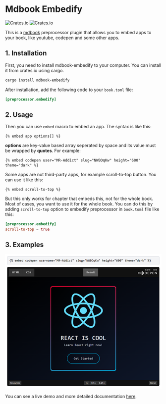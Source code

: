 # Mdbook Embedify

![Crates.io](https://img.shields.io/crates/v/mdbook-embedify) ![Crates.io](https://img.shields.io/crates/l/mdbook-embedify)

This is a [mdbook](https://rust-lang.github.io/mdBook) preprocessor plugin that allows you to embed apps to your book, like youtube, codepen and some other apps.

## 1. Installation

First, you need to install mdbook-embedify to your computer. You can install it from crates.io using cargo.

```sh
cargo install mdbook-embedify
```

After installation, add the following code to your `book.toml` file:

```toml
[preprocessor.embedify]
```

## 2. Usage

Then you can use `embed` macro to embed an app. The syntax is like this:

```text
{% embed app options[] %}
```

**options** are key-value based array seperated by space and its value must be wrapped by **quotes**. For example:

```text
{% embed codepen user="MR-Addict" slug="NWBOqKw" height="600" theme="dark" %}
```

Some apps are not third-party apps, for example scroll-to-top button. You can use it like this:

```text
{% embed scroll-to-top %}
```

But this only works for chapter that embeds this, not for the whole book. Most of cases, you want to use it for the whole book. You can do this by adding `scroll-to-top` option to embedify preprocessor in `book.toml` file like this:

```toml
[preprocessor.embedify]
scroll-to-top = true
```

## 3. Examples

![example](example.png)

You can see a live demo and more detailed documentation [here](https://mr-addict.github.io/mdbook-embedify).
